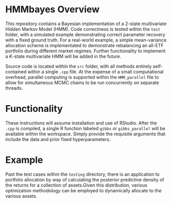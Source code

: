 # HMMbayes Overview
This repository contains a Bayesian implementation of a 2-state multivariate Hidden Markov Model (HMM). Code correctness is tested within the ```test``` folder, with a simulated example demonstrating correct parameter recovery with a fixed ground truth. For a real-world example, a simple mean-variance allocation scheme is implementated to demonstrate rebalancing an all-ETF portfolio during different market regimes. Further functionality to implement a $K$-state multivariate HMM will be added in the future.

Source code is located within the ```src``` folder, with all methods entirely self-contained within a single ```.cpp``` file. At the expense of a small computational overhead, parallel computing is supported within the ```HMM_parallel``` file to allow for simultaneous MCMC chains to be run concurrently on separate threads.

# Functionality
These instructions will assume installation and use of RStudio. After the ```.cpp``` is compiled, a single R function labeled ```gibbs``` or ```gibbs_parallel``` will be available within the workspace. Simply provide the requisite arguments that include the data and prior fixed hyperparameters. 

# Example
Past the test cases within the ```testing``` directory, there is an application to portfolio allocation by way of calculating the posterior predictive density of the returns for a collection of assets.Given this distribution, various optimization methodology can be employed to dynamically allocate to the various assets. 



